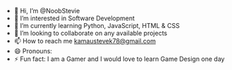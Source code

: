 - 👋 Hi, I’m @NoobStevie
- 👀 I’m interested in Software Development
- 🌱 I’m currently learning Python, JavaScript, HTML & CSS
- 💞️ I’m looking to collaborate on any available projects
- 📫 How to reach me kamaustevek78@gmail.com
- 😄 Pronouns:
- ⚡ Fun fact: I am a Gamer and I would love to learn Game Design one day 

<!---
NoobStevie/NoobStevie is a ✨ special ✨ repository because its `README.md` (this file) appears on your GitHub profile.
You can click the Preview link to take a look at your changes.
--->
